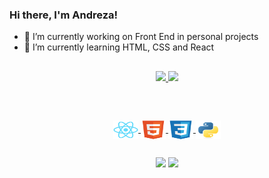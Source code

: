 ### Hi there, I'm Andreza!



- 🔭 I’m currently working on Front End in personal projects
- 🌱 I’m currently learning HTML, CSS and React

##

<div align="center">
  <a href="https://github.com/andrezanobrega">
<img width="42%" src="https://github-readme-stats.vercel.app/api?username=andrezanobrega&show_icons=true&theme=dark&include_all_commits=true&count_private=true"/>
<img width="50%" src="https://github-readme-stats.vercel.app/api/top-langs/?username=andrezanobrega&layout=compact&langs_count=7&theme=dark"/>
</div>

##

<div style="display: inline_block"><br> 
    <p align="center">
    <img align="center" alt="Rafa-React" height="30" width="40" src="https://raw.githubusercontent.com/devicons/devicon/master/icons/react/react-original.svg">
    <img align="center" alt="Rafa-HTML" height="30" width="40" src="https://raw.githubusercontent.com/devicons/devicon/master/icons/html5/html5-original.svg">
    <img align="center" alt="Rafa-CSS" height="30" width="40" src="https://raw.githubusercontent.com/devicons/devicon/master/icons/css3/css3-original.svg">
    <img align="center" alt="Rafa-Python" height="30" width="40" src="https://raw.githubusercontent.com/devicons/devicon/master/icons/python/python-original.svg">  
    </p>
</div>

  ##
  
  <div> 
  <p align="center">
    <a href = "mailto:nobregandreza@gmail.com"><img src="https://img.shields.io/badge/-Gmail-%23333?style=for-the-badge&logo=gmail&logoColor=white" target="_blank"></a>
    <a href="https://www.linkedin.com/in/andrezanobrega" target="_blank"><img src="https://img.shields.io/badge/-LinkedIn-%230077B5?style=for-the-badge&logo=linkedin&logoColor=white" target="_blank"></a>
  </p>  
</div>
